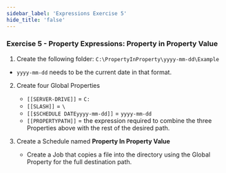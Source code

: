 ```yaml
---
sidebar_label: 'Expressions Exercise 5'
hide_title: 'false'
---
```


### Exercise 5 - Property Expressions: Property in Property Value

1.	Create the following folder:  ```C:\PropertyInProperty\yyyy-mm-dd\Example```  
* ```yyyy-mm-dd``` needs to be the current date in that format.

2.	Create four Global Properties
	* ```[[SERVER-DRIVE]]``` = ```C:```
	* ```[[SLASH]]``` = ```\```
	* ```[[$SCHEDULE DATEyyyy-mm-dd]]``` = ```yyyy-mm-dd```
	* ```[[PROPERTYPATH]]``` = the expression required to combine the three Properties above with the rest of the desired path.

3.	Create a Schedule named **Property In Property Value**
	* Create a Job that copies a file into the directory using the Global Property for the full destination path.
